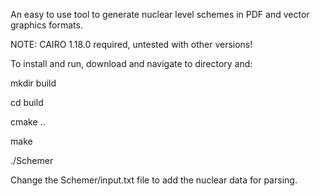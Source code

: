 An easy to use tool to generate nuclear level schemes in PDF and vector graphics formats.

NOTE: CAIRO 1.18.0 required, untested with other versions!

To install and run, download and navigate to directory and:

mkdir build

cd build

cmake ..

make

./Schemer





Change the Schemer/input.txt file to add the nuclear data for parsing.
